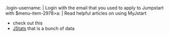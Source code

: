 .login-username: |
  Login with the email that you used to apply to Jumpstart with
$menu-item-2978>a: |
  Read helpful articles on using MyJstart
  * check out this
  * [JStats](httpsjstats.jstart.org)
    that is a bunch of data
